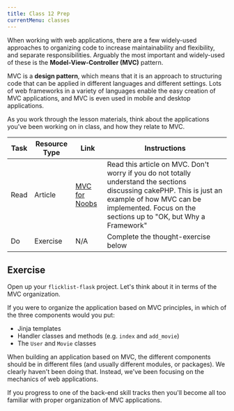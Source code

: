 ```yaml
---
title: Class 12 Prep
currentMenu: classes
---
```


When working with web applications, there are a few widely-used approaches to organizing code to increase maintainability and flexibility, and separate responsibilities. Arguably the most important and widely-used of these is the **Model-View-Controller (MVC)** pattern.

MVC is a **design pattern**, which means that it is an approach to structuring code that can be applied in different languages and different settings. Lots of web frameworks in a variety of languages enable the easy creation of MVC applications, and MVC is even used in mobile and desktop applications.

As you work through the lesson materials, think about the applications you've been working on in class, and how they relate to MVC.

Task | Resource Type | Link | Instructions
|----|---------------|------|-------------|
Read | Article | [MVC for Noobs](https://code.tutsplus.com/tutorials/mvc-for-noobs--net-10488) | Read this article on MVC. Don't worry if you do not totally understand the sections discussing cakePHP. This is just an example of how MVC can be implemented. Focus on the sections up to "OK, but Why a Framework"
Do | Exercise | N/A | Complete the thought-exercise below

## Exercise

Open up your `flicklist-flask` project. Let's think about it in terms of the MVC organization.

If you were to organize the application based on MVC principles, in which of the three components would you put:
- Jinja templates
- Handler classes and methods (e.g. `index` and `add_movie`)
- The `User` and `Movie` classes

<aside class="aside-note" markdown="1">
When building an application based on MVC, the different components should be in different files (and usually different modules, or packages). We clearly haven't been doing that. Instead, we've been focusing on the mechanics of web applications.

If you progress to one of the back-end skill tracks then you'll become all too familiar with proper organization of MVC applications.
</aside>
